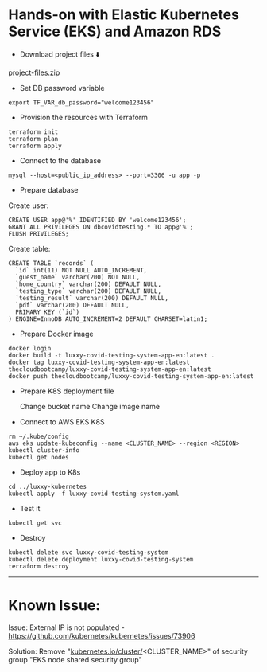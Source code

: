 # Hands-on with Elastic Kubernetes Service (EKS) and Amazon RDS

- Download project files ⬇️

[project-files.zip](https://prod-files-secure.s3.us-west-2.amazonaws.com/0d1b678b-cd91-4256-93c7-73b2e82396d5/353bca5c-e007-4c67-bf88-c0a6de79c36a/project-files.zip)

- Set DB password variable

```
export TF_VAR_db_password="welcome123456"

```

- Provision the resources with Terraform

```
terraform init
terraform plan
terraform apply

```

- Connect to the database

```
mysql --host=<public_ip_address> --port=3306 -u app -p

```

- Prepare database

Create user:

```
CREATE USER app@'%' IDENTIFIED BY 'welcome123456';
GRANT ALL PRIVILEGES ON dbcovidtesting.* TO app@'%';
FLUSH PRIVILEGES;

```

Create table:

```
CREATE TABLE `records` (
  `id` int(11) NOT NULL AUTO_INCREMENT,
  `guest_name` varchar(200) NOT NULL,
  `home_country` varchar(200) DEFAULT NULL,
  `testing_type` varchar(200) DEFAULT NULL,
  `testing_result` varchar(200) DEFAULT NULL,
  `pdf` varchar(200) DEFAULT NULL,
  PRIMARY KEY (`id`)
) ENGINE=InnoDB AUTO_INCREMENT=2 DEFAULT CHARSET=latin1;

```

- Prepare Docker image

```
docker login
docker build -t luxxy-covid-testing-system-app-en:latest .
docker tag luxxy-covid-testing-system-app-en:latest thecloudbootcamp/luxxy-covid-testing-system-app-en:latest
docker push thecloudbootcamp/luxxy-covid-testing-system-app-en:latest

```

- Prepare K8S deployment file
    
    Change bucket name
    Change image name
    
- Connect to AWS EKS K8S

```
rm ~/.kube/config
aws eks update-kubeconfig --name <CLUSTER_NAME> --region <REGION>
kubectl cluster-info
kubectl get nodes

```

- Deploy app to K8s

```
cd ../luxxy-kubernetes
kubectl apply -f luxxy-covid-testing-system.yaml

```

- Test it

```
kubectl get svc

```

- Destroy

```
kubectl delete svc luxxy-covid-testing-system
kubectl delete deployment luxxy-covid-testing-system
terraform destroy

```

---

# Known Issue:

Issue:
External IP is not populated - https://github.com/kubernetes/kubernetes/issues/73906

Solution:
Remove "[kubernetes.io/cluster/](http://kubernetes.io/cluster/)<CLUSTER_NAME>" of security group "EKS node shared security group"
